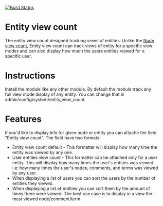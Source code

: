 [![Build Status](https://travis-ci.org/DrupalHub/entity_view_count.svg?branch=7.x-1.x)](https://travis-ci.org/DrupalHub/entity_view_count)

Entity view count
=========
The entity view count designed tracking views of entities. Unlike the
[Node view count](http://www.drupal.org/project/nodeviewcount), Entity view
count can track views of entity for a specific view modes and can also display
how much the users entities viewed for a specific user.

Instructions
=========
Install the module like any other module. By default the module track any full
view mode display of any entity. You can change that in
admin/config/system/entity_view_count.

Features
=========
if you'd like to display info for given node or entity you can attache the field
 "Entity view count". The field have two formats:

* Entity view count default - This formatter will display how many time the
  entity was viewed by any one.
* User entities view count - This formatter can be attached only for a user
  entity. This will display how many times the user's entities was viewed i.e:
  how many times the user's nodes, comments, and terms was viewed by any user.
* When displaying a list of users you can sort the users by the number of
  entities they viewed.
* When displaying a list of entities you can sort them by the amount of times
  there were viewed. The best use case is to display in a view the most viewed
  node/comment/term
